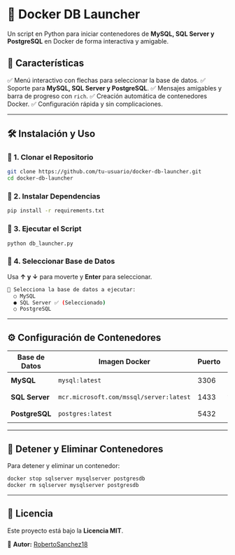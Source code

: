 # 🚀 Docker DB Launcher

Un script en Python para iniciar contenedores de **MySQL, SQL Server y PostgreSQL** en Docker de forma interactiva y amigable.

## 📌 Características
✅ Menú interactivo con flechas para seleccionar la base de datos.
✅ Soporte para **MySQL, SQL Server y PostgreSQL**.
✅ Mensajes amigables y barra de progreso con `rich`.
✅ Creación automática de contenedores Docker.
✅ Configuración rápida y sin complicaciones.

---

## 🛠️ Instalación y Uso

### 🔹 1. Clonar el Repositorio
```sh
git clone https://github.com/tu-usuario/docker-db-launcher.git
cd docker-db-launcher
```

### 🔹 2. Instalar Dependencias
```sh
pip install -r requirements.txt
```

### 🔹 3. Ejecutar el Script
```sh
python db_launcher.py
```

### 🔹 4. Seleccionar Base de Datos
Usa **↑ y ↓** para moverte y **Enter** para seleccionar.
```sh
📌 Selecciona la base de datos a ejecutar:
  ○ MySQL
  ● SQL Server ✅ (Seleccionado)
  ○ PostgreSQL
```

---

## ⚙️ Configuración de Contenedores

| Base de Datos  | Imagen Docker | Puerto | Variables de Entorno |
|---------------|--------------|--------|----------------------|
| **MySQL** | `mysql:latest` | 3306 | `MYSQL_ROOT_PASSWORD=TuPassword123!` `MYSQL_DATABASE=mi_bd` |
| **SQL Server** | `mcr.microsoft.com/mssql/server:latest` | 1433 | `ACCEPT_EULA=Y` `MSSQL_SA_PASSWORD=TuPassword123!` |
| **PostgreSQL** | `postgres:latest` | 5432 | `POSTGRES_PASSWORD=TuPassword123!` `POSTGRES_DB=mi_bd` |

---

## 🛑 Detener y Eliminar Contenedores
Para detener y eliminar un contenedor:
```sh
docker stop sqlserver mysqlserver postgresdb
docker rm sqlserver mysqlserver postgresdb
```

---

## 📜 Licencia
Este proyecto está bajo la **Licencia MIT**.

📌 **Autor:** [RobertoSanchez18](https://github.com/tu-usuario)

